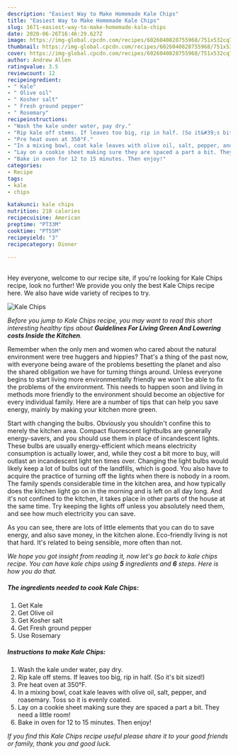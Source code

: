 ```yaml
---
description: "Easiest Way to Make Homemade Kale Chips"
title: "Easiest Way to Make Homemade Kale Chips"
slug: 1671-easiest-way-to-make-homemade-kale-chips
date: 2020-06-26T16:46:29.627Z
image: https://img-global.cpcdn.com/recipes/6026040828755968/751x532cq70/kale-chips-recipe-main-photo.jpg
thumbnail: https://img-global.cpcdn.com/recipes/6026040828755968/751x532cq70/kale-chips-recipe-main-photo.jpg
cover: https://img-global.cpcdn.com/recipes/6026040828755968/751x532cq70/kale-chips-recipe-main-photo.jpg
author: Andrew Allen
ratingvalue: 3.5
reviewcount: 12
recipeingredient:
- " Kale"
- " Olive oil"
- " Kosher salt"
- " Fresh ground pepper"
- " Rosemary"
recipeinstructions:
- "Wash the kale under water, pay dry."
- "Rip kale off stems. If leaves too big, rip in half. (So it&#39;s bit sized!)"
- "Pre heat oven at 350°F."
- "In a mixing bowl, coat kale leaves with olive oil, salt, pepper, and roasemary. Toss so it is evenly coated."
- "Lay on a cookie sheet making sure they are spaced a part a bit. They need a little room!"
- "Bake in oven for 12 to 15 minutes. Then enjoy!"
categories:
- Recipe
tags:
- kale
- chips

katakunci: kale chips 
nutrition: 218 calories
recipecuisine: American
preptime: "PT33M"
cooktime: "PT55M"
recipeyield: "3"
recipecategory: Dinner

---
```

<br>
Hey everyone, welcome to our recipe site, if you're looking for Kale Chips recipe, look no further! We provide you only the best Kale Chips recipe here. We also have wide variety of recipes to try.
<br>


![Kale Chips](https://img-global.cpcdn.com/recipes/6026040828755968/751x532cq70/kale-chips-recipe-main-photo.jpg)

<i>Before you jump to Kale Chips recipe, you may want to read this short interesting healthy tips about 
<strong>Guidelines For Living Green And Lowering costs Inside the Kitchen</strong>.</i>
</br>

Remember when the only men and women who cared about the natural environment were tree huggers and hippies? That's a thing of the past now, with everyone being aware of the problems besetting the planet and also the shared obligation we have for turning things around. Unless everyone begins to start living more environmentally friendly we won't be able to fix the problems of the environment. This needs to happen soon and living in methods more friendly to the environment should become an objective for every individual family. Here are a number of tips that can help you save energy, mainly by making your kitchen more green.

Start with changing the bulbs. Obviously you shouldn't confine this to merely the kitchen area. Compact fluorescent lightbulbs are generally energy-savers, and you should use them in place of incandescent lights. These bulbs are usually energy-efficient which means electricity consumption is actually lower, and, while they cost a bit more to buy, will outlast an incandescent light ten times over. Changing the light bulbs would likely keep a lot of bulbs out of the landfills, which is good. You also have to acquire the practice of turning off the lights when there is nobody in a room. The family spends considerable time in the kitchen area, and how typically does the kitchen light go on in the morning and is left on all day long. And it's not confined to the kitchen, it takes place in other parts of the house at the same time. Try keeping the lights off unless you absolutely need them, and see how much electricity you can save.

As you can see, there are lots of little elements that you can do to save energy, and also save money, in the kitchen alone. Eco-friendly living is not that hard. It's related to being sensible, more often than not.


<i>We hope you got insight from reading it, now let's go back to kale chips recipe. You can have kale chips using <strong>5</strong> ingredients and <strong>6</strong> steps. Here is how you do that.
</i>

##### The ingredients needed to cook Kale Chips:

1. Get  Kale
1. Get  Olive oil
1. Get  Kosher salt
1. Get  Fresh ground pepper
1. Use  Rosemary


##### Instructions to make Kale Chips:

1. Wash the kale under water, pay dry.
1. Rip kale off stems. If leaves too big, rip in half. (So it&#39;s bit sized!)
1. Pre heat oven at 350°F.
1. In a mixing bowl, coat kale leaves with olive oil, salt, pepper, and roasemary. Toss so it is evenly coated.
1. Lay on a cookie sheet making sure they are spaced a part a bit. They need a little room!
1. Bake in oven for 12 to 15 minutes. Then enjoy!


<i>If you find this Kale Chips recipe useful please share it to your good friends or family, thank you and good luck.</i>
